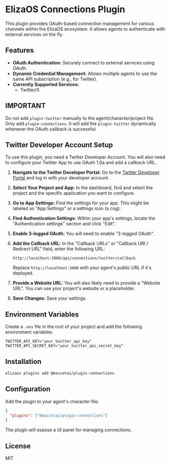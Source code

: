 # ElizaOS Connections Plugin

This plugin provides OAuth-based connection management for various channels within the ElizaOS ecosystem. It allows agents to authenticate with external services on the fly.

## Features

- **OAuth Authentication:** Securely connect to external services using OAuth.
- **Dynamic Credential Management:** Allows multiple agents to use the same API subscription (e.g., for Twitter).
- **Currently Supported Services:**
  - Twitter/X

## IMPORTANT

Do not add `plugin-twitter` manually to the agent/character/project file. Only add `plugin-connections`. It will add the `plugin-twitter` dynamically whenever the OAuth callback is successful.

## Twitter Developer Account Setup

To use this plugin, you need a Twitter Developer Account. You will also need to configure your Twitter App to use OAuth 1.0a and add a callback URL.

1.  **Navigate to the Twitter Developer Portal:** Go to the [Twitter Developer Portal](https://developer.twitter.com/) and log in with your developer account.
2.  **Select Your Project and App:** In the dashboard, find and select the project and the specific application you want to configure.
3.  **Go to App Settings:** Find the settings for your app. This might be labeled as "App Settings" or a settings icon (a cog).
4.  **Find Authentication Settings:** Within your app's settings, locate the "Authentication settings" section and click "Edit".
5.  **Enable 3-legged OAuth:** You will need to enable "3-legged OAuth".
6.  **Add the Callback URL:** In the "Callback URLs" or "Callback URI / Redirect URL" field, enter the following URL:

    ```
    http://localhost:3000/api/connections/twitter/callback
    ```

    Replace `http://localhost:3000` with your agent's public URL if it's deployed.

7.  **Provide a Website URL:** You will also likely need to provide a "Website URL". You can use your project's website or a placeholder.
8.  **Save Changes:** Save your settings.

## Environment Variables

Create a `.env` file in the root of your project and add the following environment variables:

```
TWITTER_API_KEY="your_twitter_api_key"
TWITTER_API_SECRET_KEY="your_twitter_api_secret_key"
```

## Installation

```bash
elizaos plugins add @mascotai/plugin-connections
```

## Configuration

Add the plugin to your agent's character file:

```json
{
  "plugins": ["@mascotai/plugin-connections"]
}
```

The plugin will expose a UI panel for managing connections.

## License

MIT